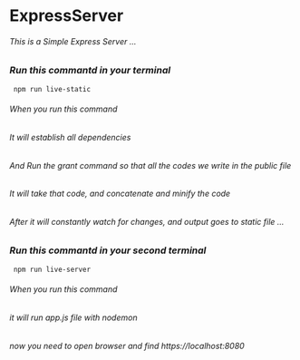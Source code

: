 # ExpressServer

###### This is a Simple Express Server ...

### *Run this commantd in your terminal*

```script
 npm run live-static
```

###### When you run this command
###### It will establish all dependencies
###### And Run the grant command so that all the codes we write in the public file
###### It will take that code, and concatenate and minify the code
###### After it will constantly watch for changes, and output goes to static file ...

### *Run this commantd in your second terminal*

```script
 npm run live-server
```

###### When you run this command
###### it will run app.js file with nodemon
###### now you need to open browser and find https://localhost:8080
